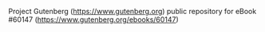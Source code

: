 Project Gutenberg (https://www.gutenberg.org) public repository for eBook #60147 (https://www.gutenberg.org/ebooks/60147)
